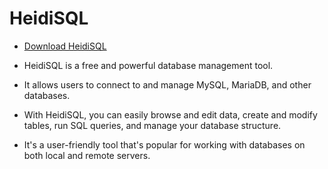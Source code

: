 # HeidiSQL

- [Download HeidiSQL](https://www.heidisql.com/download.php)

- HeidiSQL is a free and powerful database management tool.
- It allows users to connect to and manage MySQL, MariaDB, and other databases.
- With HeidiSQL, you can easily browse and edit data, create and modify tables, run SQL queries, and manage your database structure.
- It's a user-friendly tool that's popular for working with databases on both local and remote servers.
